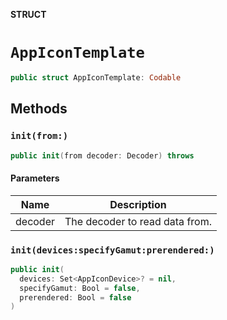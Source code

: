 **STRUCT**

# `AppIconTemplate`

```swift
public struct AppIconTemplate: Codable
```

## Methods
### `init(from:)`

```swift
public init(from decoder: Decoder) throws
```

#### Parameters

| Name | Description |
| ---- | ----------- |
| decoder | The decoder to read data from. |

### `init(devices:specifyGamut:prerendered:)`

```swift
public init(
  devices: Set<AppIconDevice>? = nil,
  specifyGamut: Bool = false,
  prerendered: Bool = false
)
```
